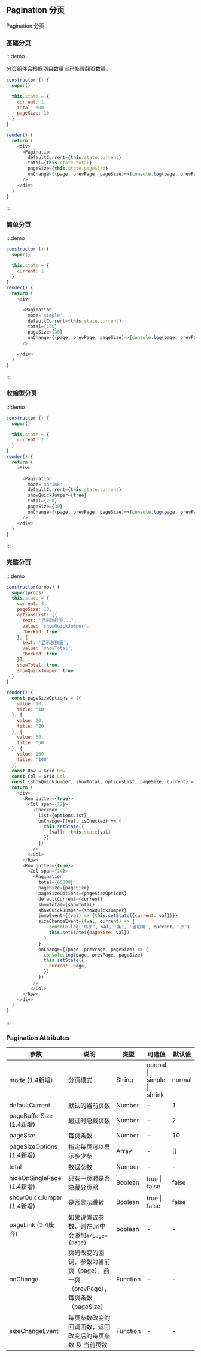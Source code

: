## Pagination 分页

Pagination 分页

### 基础分页

:::demo

分页组件会根据项目数量自己处理翻页数量。

```js
constructor () {
  super()

  this.state = {
    current: 1,
    total: 100,
    pageSize: 10
  }
}

render() {
  return (
    <div>
      <Pagination
        defaultCurrent={this.state.current}
        total={this.state.total}
        pageSize={this.state.pageSize} 
        onChange={(page, prevPage, pageSize)=>{console.log(page, prevPage, pageSize)}}
      />
    </div>
  )
}
```
:::


### 简单分页

:::demo


```js
constructor () {
  super()

  this.state = {
    current: 1
  }
}
render() {
  return (
    <div>

      <Pagination
        mode='simple'
        defaultCurrent={this.state.current}
        total={150}
        pageSize={30} 
        onChange={(page, prevPage, pageSize)=>{console.log(page, prevPage, pageSize)}}
      />

    </div>
  )
}
```
:::



### 收缩型分页

:::demo

```js
constructor () {
  super()

  this.state = {
    current: 2
  }
}
render() {
  return (
    <div>

      <Pagination
        mode='shrink'
        defaultCurrent={this.state.current}
        showQuickJumper={true}
        total={250}
        pageSize={30}
        onChange={(page, prevPage, pageSize)=>{console.log(page, prevPage, pageSize)}}
      />
    </div>
  )
}
```
:::




### 完整分页

:::demo

```js
constructor(props) {
  super(props)
  this.state = {
    current: 4,
    pageSize: 10,
    optionsList: [{
      text: '显示跳转至...',
      value: 'showQuickJumper',
      checked: true
    }, {
      text: '显示总数量',
      value: 'showTotal',
      checked: true
    }],
    showTotal: true,
    showQuickJumper: true
  }
}

render() {
  const pageSizeOptions = [{
    value: 10,
    title: '10'
  }, {
    value: 20,
    title: '20'
  }, {
    value: 50,
    title: '50'
  }, {
    value: 100,
    title: '100'
  }]
  const Row = Grid.Row
  const Col = Grid.Col
  const {showQuickJumper, showTotal, optionsList, pageSize, current} = this.state
  return (
    <div>
      <Row gutter={true}>
        <Col span={12}>
          <Checkbox
            list={optionsList}
            onChange={(val, isChecked) => {
              this.setState({
                [val]: !this.state[val]
              })
            }}
          />
        </Col>
      </Row>
      <Row gutter={true}>
        <Col span={24}>
          <Pagination
            total={60000}
            pageSize={pageSize}
            pageSizeOptions={pageSizeOptions}
            defaultCurrent={current}
            showTotal={showTotal}
            showQuickJumper={showQuickJumper}
            jumpEvent={(val) => {this.setState({current: val})}}
            sizeChangeEvent={(val, current) => {
                console.log('每页', val, '条', '当前第', current, '页') 
                this.setState({pageSize: val})
              }
            }
            onChange={(page, prevPage, pageSize) => {
              console.log(page, prevPage, pageSize)
              this.setState({
                current: page,
              })
            }}
          />
         </Col>
      </Row>
    </div>
  )
}
```
:::

### Pagination Attributes

| 参数       | 说明   |  类型  | 可选值 | 默认值  |
| --------   | -----  | ----  |  ----  | ----  |
| mode (1.4新增) | 分页模式  | String | normal \| simple \| shrink | normal |
| defaultCurrent | 默认的当前页数  | Number | - | 1 |
| pageBufferSize (1.4新增) | 超过时隐藏页数  | Number | - |  2 |
| pageSize | 每页条数  | Number | - |  10 |
| pageSizeOptions (1.4新增) | 指定每页可以显示多少条 | Array | - |  [] |
| total | 数据总数  | Number   | - | - |
| hideOnSinglePage (1.4新增) | 只有一页时是否隐藏分页器	  | Boolean   | true \| false | false |
| showQuickJumper (1.4新增) | 是否显示跳转  | Boolean   | true \| false | false |
| pageLink  (1.4废弃)| 如果设置该参数，则在url中会添加`#/page={page}` | boolean | - | - |
| onChange | 页码改变的回调，参数为当前页（page），前一页（prevPage），每页条数（pageSize）  | Function | -  |  - | - |
| sizeChangeEvent |  每页条数改变的回调函数，返回 改变后的每页条数 及 当前页数  | Function | - | - | - |
